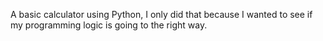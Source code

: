 A basic calculator using Python, I only did that because I wanted to see if my programming logic is going to the right way.